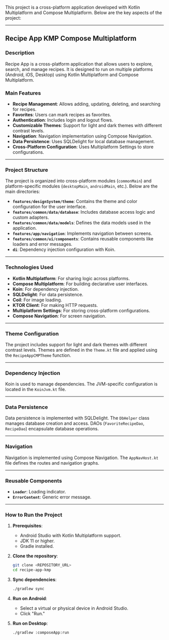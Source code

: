 This project is a cross-platform application developed with Kotlin Multiplatform and Compose Multiplatform. Below are the key aspects of the project:

---

## **Recipe App KMP Compose Multiplatform**

### **Description**
Recipe App is a cross-platform application that allows users to explore, search, and manage recipes. It is designed to run on multiple platforms (Android, iOS, Desktop) using Kotlin Multiplatform and Compose Multiplatform.

### **Main Features**
- **Recipe Management**: Allows adding, updating, deleting, and searching for recipes.
- **Favorites**: Users can mark recipes as favorites.
- **Authentication**: Includes login and logout flows.
- **Customizable Themes**: Support for light and dark themes with different contrast levels.
- **Navigation**: Navigation implementation using Compose Navigation.
- **Data Persistence**: Uses SQLDelight for local database management.
- **Cross-Platform Configuration**: Uses Multiplatform Settings to store configurations.

---

### **Project Structure**
The project is organized into cross-platform modules (`commonMain`) and platform-specific modules (`desktopMain`, `androidMain`, etc.). Below are the main directories:

- **`features/designSystem/theme`**: Contains the theme and color configuration for the user interface.
- **`features/common/data/database`**: Includes database access logic and custom adapters.
- **`features/common/data/models`**: Defines the data models used in the application.
- **`features/app/navigation`**: Implements navigation between screens.
- **`features/common/ui/components`**: Contains reusable components like loaders and error messages.
- **`di`**: Dependency injection configuration with Koin.

---

### **Technologies Used**
- **Kotlin Multiplatform**: For sharing logic across platforms.
- **Compose Multiplatform**: For building declarative user interfaces.
- **Koin**: For dependency injection.
- **SQLDelight**: For data persistence.
- **Coil**: For image loading.
- **KTOR Client**: For making HTTP requests.
- **Multiplatform Settings**: For storing cross-platform configurations.
- **Compose Navigation**: For screen navigation.

---

### **Theme Configuration**
The project includes support for light and dark themes with different contrast levels. Themes are defined in the `Theme.kt` file and applied using the `RecipeAppCMPTheme` function.

---

### **Dependency Injection**
Koin is used to manage dependencies. The JVM-specific configuration is located in the `KoinJvm.kt` file.

---

### **Data Persistence**
Data persistence is implemented with SQLDelight. The `DbHelper` class manages database creation and access. DAOs (`FavoriteRecipeDao`, `RecipeDao`) encapsulate database operations.

---

### **Navigation**
Navigation is implemented using Compose Navigation. The `AppNavHost.kt` file defines the routes and navigation graphs.

---

### **Reusable Components**
- **`Loader`**: Loading indicator.
- **`ErrorContent`**: Generic error message.

---

### **How to Run the Project**
1. **Prerequisites**:
    - Android Studio with Kotlin Multiplatform support.
    - JDK 11 or higher.
    - Gradle installed.

2. **Clone the repository**:
   ```bash
   git clone <REPOSITORY_URL>
   cd recipe-app-kmp
   ```

3. **Sync dependencies**:
   ```bash
   ./gradlew sync
   ```

4. **Run on Android**:
    - Select a virtual or physical device in Android Studio.
    - Click "Run."

5. **Run on Desktop**:
   ```bash
   ./gradlew :composeApp:run
   ```